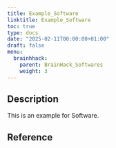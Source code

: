 ```yaml
---
title: Example_Software
linktitle: Example_Software
toc: true
type: docs
date: "2025-02-11T00:00:00+01:00"
draft: false
menu:
  brainhhack:
    parent: BrainHack_Softwares
    weight: 3
---
```


## Description

This is an example for Software.

## Reference
